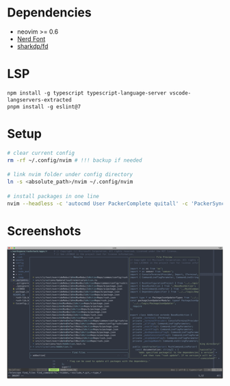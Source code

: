 # Dependencies

- neovim >= 0.6
- [Nerd Font](https://www.nerdfonts.com/)
- [sharkdp/fd](https://github.com/sharkdp/fd)

# LSP

```
npm install -g typescript typescript-language-server vscode-langservers-extracted
pnpm install -g eslint@7
```

# Setup

```bash
# clear current config
rm -rf ~/.config/nvim # !!! backup if needed

# link nvim folder under config directory
ln -s <absolute_path>/nvim ~/.config/nvim

# install packages in one line
nvim --headless -c 'autocmd User PackerComplete quitall' -c 'PackerSync'
```

# Screenshots

![nvim](./screenshots/nvim.png)
